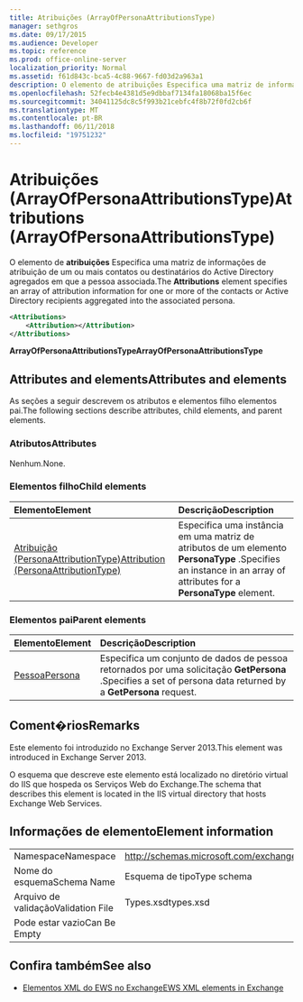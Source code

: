 ```yaml
---
title: Atribuições (ArrayOfPersonaAttributionsType)
manager: sethgros
ms.date: 09/17/2015
ms.audience: Developer
ms.topic: reference
ms.prod: office-online-server
localization_priority: Normal
ms.assetid: f61d843c-bca5-4c88-9667-fd03d2a963a1
description: O elemento de atribuições Especifica uma matriz de informações de atribuição de um ou mais contatos ou destinatários do Active Directory agregados em que a pessoa associada.
ms.openlocfilehash: 52fecb4e4381d5e9dbbaf7134fa18068ba15f6ec
ms.sourcegitcommit: 34041125dc8c5f993b21cebfc4f8b72f0fd2cb6f
ms.translationtype: MT
ms.contentlocale: pt-BR
ms.lasthandoff: 06/11/2018
ms.locfileid: "19751232"
---
```

# <a name="attributions-arrayofpersonaattributionstype"></a><span data-ttu-id="2da44-103">Atribuições (ArrayOfPersonaAttributionsType)</span><span class="sxs-lookup"><span data-stu-id="2da44-103">Attributions (ArrayOfPersonaAttributionsType)</span></span>

<span data-ttu-id="2da44-104">O elemento de **atribuições** Especifica uma matriz de informações de atribuição de um ou mais contatos ou destinatários do Active Directory agregados em que a pessoa associada.</span><span class="sxs-lookup"><span data-stu-id="2da44-104">The **Attributions** element specifies an array of attribution information for one or more of the contacts or Active Directory recipients aggregated into the associated persona.</span></span> 
  
```XML
<Attributions>
    <Attribution></Attribution>
</Attributions>
```

 <span data-ttu-id="2da44-105">**ArrayOfPersonaAttributionsType**</span><span class="sxs-lookup"><span data-stu-id="2da44-105">**ArrayOfPersonaAttributionsType**</span></span>
## <a name="attributes-and-elements"></a><span data-ttu-id="2da44-106">Attributes and elements</span><span class="sxs-lookup"><span data-stu-id="2da44-106">Attributes and elements</span></span>

<span data-ttu-id="2da44-107">As seções a seguir descrevem os atributos e elementos filho elementos pai.</span><span class="sxs-lookup"><span data-stu-id="2da44-107">The following sections describe attributes, child elements, and parent elements.</span></span>
  
### <a name="attributes"></a><span data-ttu-id="2da44-108">Atributos</span><span class="sxs-lookup"><span data-stu-id="2da44-108">Attributes</span></span>

<span data-ttu-id="2da44-109">Nenhum.</span><span class="sxs-lookup"><span data-stu-id="2da44-109">None.</span></span>
  
### <a name="child-elements"></a><span data-ttu-id="2da44-110">Elementos filho</span><span class="sxs-lookup"><span data-stu-id="2da44-110">Child elements</span></span>

|<span data-ttu-id="2da44-111">**Elemento**</span><span class="sxs-lookup"><span data-stu-id="2da44-111">**Element**</span></span>|<span data-ttu-id="2da44-112">**Descrição**</span><span class="sxs-lookup"><span data-stu-id="2da44-112">**Description**</span></span>|
|:-----|:-----|
|[<span data-ttu-id="2da44-113">Atribuição (PersonaAttributionType)</span><span class="sxs-lookup"><span data-stu-id="2da44-113">Attribution (PersonaAttributionType)</span></span>](attribution-personaattributiontype.md) <br/> |<span data-ttu-id="2da44-114">Especifica uma instância em uma matriz de atributos de um elemento **PersonaType** .</span><span class="sxs-lookup"><span data-stu-id="2da44-114">Specifies an instance in an array of attributes for a **PersonaType** element.</span></span>  <br/> |
   
### <a name="parent-elements"></a><span data-ttu-id="2da44-115">Elementos pai</span><span class="sxs-lookup"><span data-stu-id="2da44-115">Parent elements</span></span>

|<span data-ttu-id="2da44-116">**Elemento**</span><span class="sxs-lookup"><span data-stu-id="2da44-116">**Element**</span></span>|<span data-ttu-id="2da44-117">**Descrição**</span><span class="sxs-lookup"><span data-stu-id="2da44-117">**Description**</span></span>|
|:-----|:-----|
|[<span data-ttu-id="2da44-118">Pessoa</span><span class="sxs-lookup"><span data-stu-id="2da44-118">Persona</span></span>](persona.md) <br/> |<span data-ttu-id="2da44-119">Especifica um conjunto de dados de pessoa retornados por uma solicitação **GetPersona** .</span><span class="sxs-lookup"><span data-stu-id="2da44-119">Specifies a set of persona data returned by a **GetPersona** request.</span></span>  <br/> |
   
## <a name="remarks"></a><span data-ttu-id="2da44-120">Coment�rios</span><span class="sxs-lookup"><span data-stu-id="2da44-120">Remarks</span></span>

<span data-ttu-id="2da44-121">Este elemento foi introduzido no Exchange Server 2013.</span><span class="sxs-lookup"><span data-stu-id="2da44-121">This element was introduced in Exchange Server 2013.</span></span>
  
<span data-ttu-id="2da44-122">O esquema que descreve este elemento está localizado no diretório virtual do IIS que hospeda os Serviços Web do Exchange.</span><span class="sxs-lookup"><span data-stu-id="2da44-122">The schema that describes this element is located in the IIS virtual directory that hosts Exchange Web Services.</span></span>
  
## <a name="element-information"></a><span data-ttu-id="2da44-123">Informações de elemento</span><span class="sxs-lookup"><span data-stu-id="2da44-123">Element information</span></span>

|||
|:-----|:-----|
|<span data-ttu-id="2da44-124">Namespace</span><span class="sxs-lookup"><span data-stu-id="2da44-124">Namespace</span></span>  <br/> |http://schemas.microsoft.com/exchange/services/2006/types  <br/> |
|<span data-ttu-id="2da44-125">Nome do esquema</span><span class="sxs-lookup"><span data-stu-id="2da44-125">Schema Name</span></span>  <br/> |<span data-ttu-id="2da44-126">Esquema de tipo</span><span class="sxs-lookup"><span data-stu-id="2da44-126">Type schema</span></span>  <br/> |
|<span data-ttu-id="2da44-127">Arquivo de validação</span><span class="sxs-lookup"><span data-stu-id="2da44-127">Validation File</span></span>  <br/> |<span data-ttu-id="2da44-128">Types.xsd</span><span class="sxs-lookup"><span data-stu-id="2da44-128">types.xsd</span></span>  <br/> |
|<span data-ttu-id="2da44-129">Pode estar vazio</span><span class="sxs-lookup"><span data-stu-id="2da44-129">Can Be Empty</span></span>  <br/> ||
   
## <a name="see-also"></a><span data-ttu-id="2da44-130">Confira também</span><span class="sxs-lookup"><span data-stu-id="2da44-130">See also</span></span>

- [<span data-ttu-id="2da44-131">Elementos XML do EWS no Exchange</span><span class="sxs-lookup"><span data-stu-id="2da44-131">EWS XML elements in Exchange</span></span>](ews-xml-elements-in-exchange.md)

